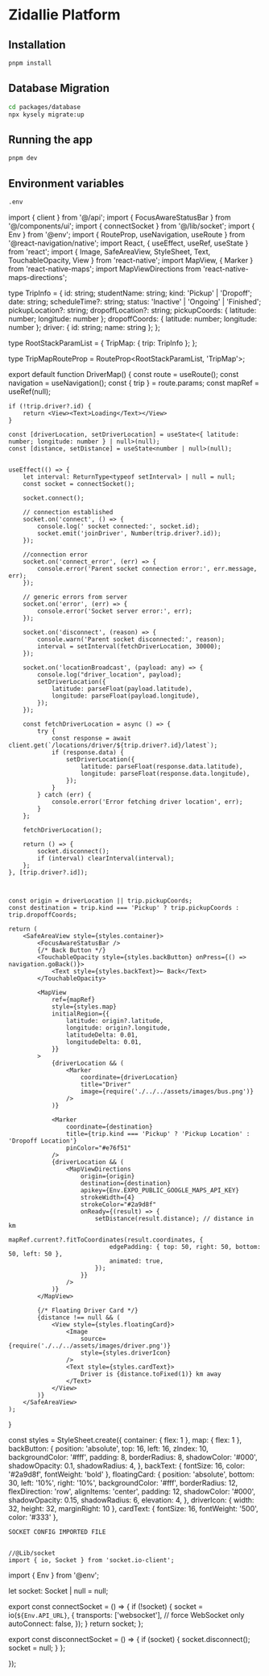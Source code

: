 # Zidallie Platform

## Installation

```bash
pnpm install
```

## Database Migration

```bash
cd packages/database
npx kysely migrate:up

```

## Running the app

```bash
pnpm dev
```

## Environment variables

```bash
.env
```

import { client } from '@/api';
import { FocusAwareStatusBar } from '@/components/ui';
import { connectSocket } from '@/lib/socket';
import { Env } from '@env';
import { RouteProp, useNavigation, useRoute } from '@react-navigation/native';
import React, { useEffect, useRef, useState } from 'react';
import { Image, SafeAreaView, StyleSheet, Text, TouchableOpacity, View } from 'react-native';
import MapView, { Marker } from 'react-native-maps';
import MapViewDirections from 'react-native-maps-directions';

type TripInfo = {
id: string;
studentName: string;
kind: 'Pickup' | 'Dropoff';
date: string;
scheduleTime?: string;
status: 'Inactive' | 'Ongoing' | 'Finished';
pickupLocation?: string;
dropoffLocation?: string;
pickupCoords: { latitude: number; longitude: number };
dropoffCoords: { latitude: number; longitude: number };
driver: { id: string; name: string };
};

type RootStackParamList = {
TripMap: { trip: TripInfo };
};

type TripMapRouteProp = RouteProp<RootStackParamList, 'TripMap'>;

export default function DriverMap() {
const route = useRoute<TripMapRouteProp>();
const navigation = useNavigation();
const { trip } = route.params;
const mapRef = useRef<MapView>(null);

    if (!trip.driver?.id) {
        return <View><Text>Loading</Text></View>
    }

    const [driverLocation, setDriverLocation] = useState<{ latitude: number; longitude: number } | null>(null);
    const [distance, setDistance] = useState<number | null>(null);


    useEffect(() => {
        let interval: ReturnType<typeof setInterval> | null = null;
        const socket = connectSocket();

        socket.connect();

        // connection established
        socket.on('connect', () => {
            console.log(' socket connected:', socket.id);
            socket.emit('joinDriver', Number(trip.driver?.id));
        });

        //connection error
        socket.on('connect_error', (err) => {
            console.error('Parent socket connection error:', err.message, err);
        });

        // generic errors from server
        socket.on('error', (err) => {
            console.error('Socket server error:', err);
        });

        socket.on('disconnect', (reason) => {
            console.warn('Parent socket disconnected:', reason);
            interval = setInterval(fetchDriverLocation, 30000);
        });

        socket.on('locationBroadcast', (payload: any) => {
            console.log("driver_location", payload);
            setDriverLocation({
                latitude: parseFloat(payload.latitude),
                longitude: parseFloat(payload.longitude),
            });
        });

        const fetchDriverLocation = async () => {
            try {
                const response = await client.get(`/locations/driver/${trip.driver?.id}/latest`);
                if (response.data) {
                    setDriverLocation({
                        latitude: parseFloat(response.data.latitude),
                        longitude: parseFloat(response.data.longitude),
                    });
                }
            } catch (err) {
                console.error('Error fetching driver location', err);
            }
        };

        fetchDriverLocation();

        return () => {
            socket.disconnect();
            if (interval) clearInterval(interval);
        };
    }, [trip.driver?.id]);



    const origin = driverLocation || trip.pickupCoords;
    const destination = trip.kind === 'Pickup' ? trip.pickupCoords : trip.dropoffCoords;

    return (
        <SafeAreaView style={styles.container}>
            <FocusAwareStatusBar />
            {/* Back Button */}
            <TouchableOpacity style={styles.backButton} onPress={() => navigation.goBack()}>
                <Text style={styles.backText}>← Back</Text>
            </TouchableOpacity>

            <MapView
                ref={mapRef}
                style={styles.map}
                initialRegion={{
                    latitude: origin?.latitude,
                    longitude: origin?.longitude,
                    latitudeDelta: 0.01,
                    longitudeDelta: 0.01,
                }}
            >
                {driverLocation && (
                    <Marker
                        coordinate={driverLocation}
                        title="Driver"
                        image={require('./../../assets/images/bus.png')}
                    />
                )}

                <Marker
                    coordinate={destination}
                    title={trip.kind === 'Pickup' ? 'Pickup Location' : 'Dropoff Location'}
                    pinColor="#e76f51"
                />
                {driverLocation && (
                    <MapViewDirections
                        origin={origin}
                        destination={destination}
                        apikey={Env.EXPO_PUBLIC_GOOGLE_MAPS_API_KEY}
                        strokeWidth={4}
                        strokeColor="#2a9d8f"
                        onReady={(result) => {
                            setDistance(result.distance); // distance in km
                            mapRef.current?.fitToCoordinates(result.coordinates, {
                                edgePadding: { top: 50, right: 50, bottom: 50, left: 50 },
                                animated: true,
                            });
                        }}
                    />
                )}
            </MapView>

            {/* Floating Driver Card */}
            {distance !== null && (
                <View style={styles.floatingCard}>
                    <Image
                        source={require('./../../assets/images/driver.png')}
                        style={styles.driverIcon}
                    />
                    <Text style={styles.cardText}>
                        Driver is {distance.toFixed(1)} km away
                    </Text>
                </View>
            )}
        </SafeAreaView>
    );

}

const styles = StyleSheet.create({
container: { flex: 1 },
map: { flex: 1 },
backButton: {
position: 'absolute',
top: 16,
left: 16,
zIndex: 10,
backgroundColor: '#fff',
padding: 8,
borderRadius: 8,
shadowColor: '#000',
shadowOpacity: 0.1,
shadowRadius: 4,
},
backText: { fontSize: 16, color: '#2a9d8f', fontWeight: 'bold' },
floatingCard: {
position: 'absolute',
bottom: 30,
left: '10%',
right: '10%',
backgroundColor: '#fff',
borderRadius: 12,
flexDirection: 'row',
alignItems: 'center',
padding: 12,
shadowColor: '#000',
shadowOpacity: 0.15,
shadowRadius: 6,
elevation: 4,
},
driverIcon: { width: 32, height: 32, marginRight: 10 },
cardText: { fontSize: 16, fontWeight: '500', color: '#333' },

    SOCKET CONFIG IMPORTED FILE


    //@Lib/socket
    import { io, Socket } from 'socket.io-client';

import { Env } from '@env';

let socket: Socket | null = null;

export const connectSocket = () => {
if (!socket) {
socket = io(`${Env.API_URL}`, {
transports: ['websocket'], // force WebSocket only
autoConnect: false,
});
}
return socket;
};

export const disconnectSocket = () => {
if (socket) {
socket.disconnect();
socket = null;
}
};

});
